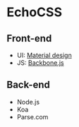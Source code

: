 # EchoCSS

## Front-end

+ UI: [Material design](http://www.google.com/design/spec/material-design/introduction.html)
+ JS: [Backbone.js](http://backbonejs.org/)

## Back-end

+ Node.js
+ Koa
+ Parse.com